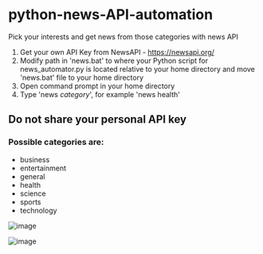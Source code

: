 # python-news-API-automation
Pick your interests and get news from those categories with news API

1. Get your own API Key from NewsAPI - https://newsapi.org/
2. Modify path in 'news.bat' to where your Python script for news_automator.py is located relative to your home directory and move 'news.bat' file to your home directory
3. Open command prompt in your home directory
4. Type 'news *category*', for example 'news health'

## Do not share your personal API key

### Possible categories are: 
- business
- entertainment 
- general
- health
- science
- sports
- technology

![image](https://github.com/koopalm/python-news-API-automation/assets/116551811/4bdaca5f-1222-4780-99d7-cd6b17ab757a)

![image](https://github.com/koopalm/python-news-API-automation/assets/116551811/540ee1e4-c858-4a8a-a2b0-6b140c199dc5)

